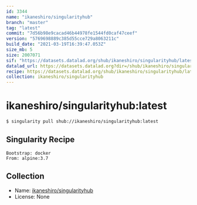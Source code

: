 ```yaml
---
id: 3344
name: "ikaneshiro/singularityhub"
branch: "master"
tag: "latest"
commit: "7d56b98e9cacad46b44978fe1544fd0caf47ceef"
version: "5769698889c385d55cce729a8063211c"
build_date: "2021-03-19T16:39:47.053Z"
size_mb: 5
size: 2007071
sif: "https://datasets.datalad.org/shub/ikaneshiro/singularityhub/latest/2021-03-19-7d56b98e-57696988/5769698889c385d55cce729a8063211c.simg"
datalad_url: https://datasets.datalad.org?dir=/shub/ikaneshiro/singularityhub/latest/2021-03-19-7d56b98e-57696988/
recipe: https://datasets.datalad.org/shub/ikaneshiro/singularityhub/latest/2021-03-19-7d56b98e-57696988/Singularity
collection: ikaneshiro/singularityhub
---
```


# ikaneshiro/singularityhub:latest

```bash
$ singularity pull shub://ikaneshiro/singularityhub:latest
```

## Singularity Recipe

```singularity
Bootstrap: docker
From: alpine:3.7
```

## Collection

 - Name: [ikaneshiro/singularityhub](https://github.com/ikaneshiro/singularityhub)
 - License: None

